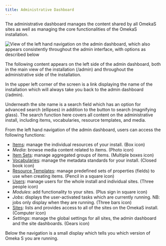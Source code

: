 ```yaml
---
title: Administrative Dashboard
---
```


The administrative dashboard manages the content shared by all OmekaS sites as well as managing the core functionalities of the OmekaS installation. 

![View of the left hand navigation on the admin dashboard, which also appears consistently throughout the admin interface, with options as described below](../files/leftnav.png)

The following content appears on the left side of the admin dashboard, both in the main view of the installation (/admin) and throughout the administrative side of the installation. 

In the upper left corner of the screen is a link displaying the name of the installation which will always take you back to the admin dashboard (/admin). 

Underneath the site name is a search field which has an option for advanced search (ellipses) in addition to the button to search (magnifying glass). The search function here covers all content on the administrative install, including items, vocabularies, resource templates, and media.  

From the left hand navigation of the admin dashboard, users can access the following functions:

- [Items](../content/items.md): manage the individual resources of your install. (Box icon)
- *Media*: browse media content related to items. (Photo icon)
- [Item Sets](../content/item-sets.md): manage aggregated groups of items. (Multiple boxes icon)
- [Vocabularies](../content/vocabularies.md): manage the metadata standards for your install. (Closed book icon)
- [Resource Templates](../content/resource-template.md): manage predefined sets of properties (fields) to use when creating items. (Pencil in a square icon)
- [Users](../users.md): manage users for the whole install and individual sites. (Three people icon)
- *Modules*: add functionality to your sites. (Plus sign in square icon)
- *Jobs*: displays the user-activated tasks which are currently running. NB: jobs only display when they are running. (Three bars icon)
- [Sites](../sites/sites.md): lists and provides access to all of the sites on the OmekaS install. (Computer icon)
- *Settings*: manage the global settings for all sites, the admin dashboard and the site dashboards. (Gears icon)


Below the navigation is a small display which tells you which version of Omeka S you are running.
